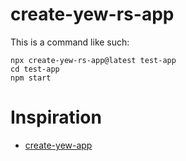# create-yew-rs-app

This is a command like such:

```shell
npx create-yew-rs-app@latest test-app
cd test-app
npm start
```

# Inspiration

- [create-yew-app](https://github.com/jetli/create-yew-app)
